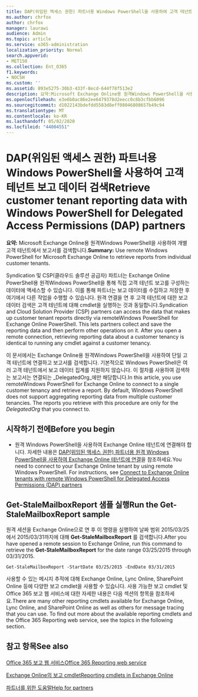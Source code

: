 ```yaml
---
title: DAP(위임된 액세스 권한) 파트너용 Windows PowerShell을 사용하여 고객 테넌트 보고 데이터 검색
ms.author: chrfox
author: chrfox
manager: laurawi
audience: Admin
ms.topic: article
ms.service: o365-administration
localization_priority: Normal
search.appverid:
- MET150
ms.collection: Ent_O365
f1.keywords:
- NOCSH
ms.custom: ''
ms.assetid: 893e5275-30b3-433f-8ecd-644f78f513e2
description: 요약:Microsoft Exchange Online용 원격Windows PowerShell을 사용하여 개별 고객 테넌트에서 보고서를 검색합니다.
ms.openlocfilehash: e3e6b0ac86e2ee6479378d2eecc0c8b3cfbb6096
ms.sourcegitcommit: d1022143bdefdd5583d8eff08046808657b49c94
ms.translationtype: MT
ms.contentlocale: ko-KR
ms.lasthandoff: 05/02/2020
ms.locfileid: "44004551"
---
```

# <a name="retrieve-customer-tenant-reporting-data-with-windows-powershell-for-delegated-access-permissions-dap-partners"></a><span data-ttu-id="c20d8-103">DAP(위임된 액세스 권한) 파트너용 Windows PowerShell을 사용하여 고객 테넌트 보고 데이터 검색</span><span class="sxs-lookup"><span data-stu-id="c20d8-103">Retrieve customer tenant reporting data with Windows PowerShell for Delegated Access Permissions (DAP) partners</span></span>

 <span data-ttu-id="c20d8-104">**요약:** Microsoft Exchange Online용 원격Windows PowerShell을 사용하여 개별 고객 테넌트에서 보고서를 검색합니다.</span><span class="sxs-lookup"><span data-stu-id="c20d8-104">**Summary:** Use remote Windows PowerShell for Microsoft Exchange Online to retrieve reports from individual customer tenants.</span></span>
  
<span data-ttu-id="c20d8-p101">Syndication 및 CSP(클라우드 솔루션 공급자) 파트너는 Exchange Online PowerShell용 원격Windows PowerShell을 통해 직접 고객 테넌트 보고를 구성하는 데이터에 액세스할 수 있습니다. 이를 통해 파트너는 보고 데이터를 수집하고 저장한 후 여기에서 다른 작업을 수행할 수 있습니다. 원격 연결을 연 후 고객 테넌트에 대한 보고 데이터 검색은 고객 테넌트에 대해 cmdlet을 실행하는 것과 동일합니다.</span><span class="sxs-lookup"><span data-stu-id="c20d8-p101">Syndication and Cloud Solution Provider (CSP) partners can access the data that makes up customer tenant reports directly via remoteWindows PowerShell for Exchange Online PowerShell. This lets partners collect and save the reporting data and then perform other operations on it. After you open a remote connection, retrieving reporting data about a customer tenancy is identical to running any cmdlet against a customer tenancy.</span></span>
  
<span data-ttu-id="c20d8-p102">이 문서에서는 Exchange Online용 원격Windows PowerShell을 사용하여 단일 고객 테넌트에 연결하고 보고서를 검색합니다. 기본적으로 Windows PowerShell은 여러 고객 테넌트에서 보고 데이터 집계를 지원하지 않습니다. 이 절차를 사용하여 검색하는 보고서는 연결되는  _DelegatedOrg_에만 해당합니다.</span><span class="sxs-lookup"><span data-stu-id="c20d8-p102">In this article, you use remoteWindows PowerShell for Exchange Online to connect to a single customer tenancy and retrieve a report. By default, Windows PowerShell does not support aggregating reporting data from multiple customer tenancies. The reports you retrieve with this procedure are only for the  _DelegatedOrg_ that you connect to.</span></span>
  
 
## <a name="before-you-begin"></a><span data-ttu-id="c20d8-111">시작하기 전에</span><span class="sxs-lookup"><span data-stu-id="c20d8-111">Before you begin</span></span>

- <span data-ttu-id="c20d8-p103">원격 Windows PowerShell을 사용하여 Exchange Online 테넌트에 연결해야 합니다. 자세한 내용은 [DAP(위임된 액세스 권한) 파트너용 원격 Windows PowerShell을 사용하여 Exchange Online 테넌트에 연결](connect-to-exchange-online-tenants-with-remote-windows-powershell-for-delegated.md)을 참조하세요.</span><span class="sxs-lookup"><span data-stu-id="c20d8-p103">You need to connect to your Exchange Online tenant by using remote Windows PowerShell. For instructions, see [Connect to Exchange Online tenants with remote Windows PowerShell for Delegated Access Permissions (DAP) partners](connect-to-exchange-online-tenants-with-remote-windows-powershell-for-delegated.md)</span></span>
    
## <a name="run-the-get-stalemailboxreport-sample"></a><span data-ttu-id="c20d8-114">Get-StaleMailboxReport 샘플 실행</span><span class="sxs-lookup"><span data-stu-id="c20d8-114">Run the Get-StaleMailboxReport sample</span></span>

<span data-ttu-id="c20d8-115">원격 세션을 Exchange Online으로 연 후 이 명령을 실행하여 날짜 범위 2015/03/25에서 2015/03/31까지에 대해 **Get-StaleMailboxReport** 를 검색합니다.</span><span class="sxs-lookup"><span data-stu-id="c20d8-115">After you have opened a remote session to Exchange Online, run this command to retrieve the **Get-StaleMailboxReport** for the date range 03/25/2015 through 03/31/2015.</span></span>
  
```
Get-StaleMailboxReport -StartDate 03/25/2015 -EndDate 03/31/2015
```

<span data-ttu-id="c20d8-p104">사용할 수 있는 메시지 추적에 대해 Exchange Online, Lync Online, SharePoint Online 등에 다양한 보고 cmdlet을 사용할 수 있습니다. 사용 가능한 보고 cmdlet 및 Office 365 보고 웹 서비스에 대한 자세한 내용은 다음 섹션의 항목을 참조하세요.</span><span class="sxs-lookup"><span data-stu-id="c20d8-p104">There are many other reporting cmdlets available for Exchange Online, Lync Online, and SharePoint Online as well as others for message tracing that you can use. To find out more about the available reporting cmdlets and the Office 365 Reporting web service, see the topics in the following section.</span></span>
  
## <a name="see-also"></a><span data-ttu-id="c20d8-118">참고 항목</span><span class="sxs-lookup"><span data-stu-id="c20d8-118">See also</span></span>

#### 

[<span data-ttu-id="c20d8-119">Office 365 보고 웹 서비스</span><span class="sxs-lookup"><span data-stu-id="c20d8-119">Office 365 Reporting web service</span></span>](https://go.microsoft.com/fwlink/p/?LinkId=532777)
  
[<span data-ttu-id="c20d8-120">Exchange Online의 보고 cmdlet</span><span class="sxs-lookup"><span data-stu-id="c20d8-120">Reporting cmdlets in Exchange Online</span></span>](https://go.microsoft.com/fwlink/p/?LinkId=526430)
  
[<span data-ttu-id="c20d8-121">파트너를 위한 도움말</span><span class="sxs-lookup"><span data-stu-id="c20d8-121">Help for partners</span></span>](https://go.microsoft.com/fwlink/p/?LinkID=533477)

